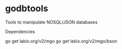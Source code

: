 godbtools
=========

Tools to manipulate NOSQL/JSON databases

Dependencies

  go get labix.org/v2/mgo
  go get labix.org/v2/mgo/bson
